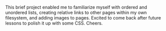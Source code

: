 This brief project enabled me to familiarize myself with ordered and unordered lists, creating relative links to other pages within my own filesystem, and adding images to pages. Excited to come back after future lessons to polish it up with some CSS. Cheers.